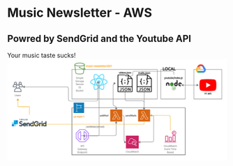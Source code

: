 # Music Newsletter - AWS
## Powred by SendGrid and the Youtube API

Your music taste sucks!  
![Alt text](architecture.jpg?raw=true "architecture")
